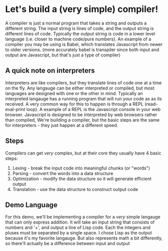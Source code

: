 # Let's build a (very simple) compiler!

A compiler is just a normal program that takes a string and outputs a different string.
The input string is lines of code, and the output string is different lines of code.
Typically the output string is code in a lower level language (i.e. closer to machine code/pure numbers).
An example of a compiler you may be using is Babel, which translates Javascript from newer to older versions.
(more accurately babel is transpiler since both input and output are Javascript, but that's just a type of compiler)

## A quick note on interpreters

Interpreters are like compilers, but they translate lines of code one at a time on the fly.
Any langauge can be either interpreted or compiled, but most languages are designed with one or the other in mind.
Typically an interpreted langauge has a running program that will run your code as as its received.
A very common way for this to happen is through a REPL (read-eval-print loop).
A example of a REPL is the Javascript console in your web browser.
Javascript is designed to be interpreted by web browsers rather than compiled, 
We're building a compiler, but the basic steps are the same for interpreters - they just happen at a different speed.

## Steps

Compilers can get *very* complex, but at their core they usually have 4 basic steps:
  1. Lexing - break the input code into meaningful chunks (or "words")
  2. Parsing - convert the words into a data structure
  3. Optimization - modify the data structure so it will generate efficient output
  4. Translation - use the data structure to construct output code

## Demo Language

For this demo, we'll be implementing a compiler for a *very* simple langauge that can only express addition.
It will take an input string that consists of numbers and '+', and output a line of Lisp code.
Each the integers and pluses must be separated by a single space.
I chose Lisp as the output because it's my favorite langauge.
But also represents math a bit differently, so there'll actually be a difference between input and output
